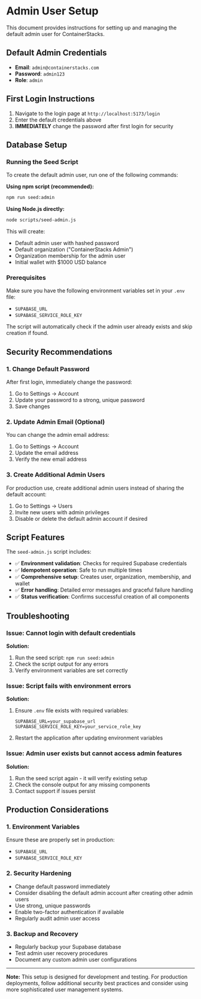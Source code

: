 # Admin User Setup

This document provides instructions for setting up and managing the default admin user for ContainerStacks.

## Default Admin Credentials

- **Email**: `admin@containerstacks.com`
- **Password**: `admin123`
- **Role**: `admin`

## First Login Instructions

1. Navigate to the login page at `http://localhost:5173/login`
2. Enter the default credentials above
3. **IMMEDIATELY** change the password after first login for security

## Database Setup

### Running the Seed Script

To create the default admin user, run one of the following commands:

**Using npm script (recommended):**
```bash
npm run seed:admin
```

**Using Node.js directly:**
```bash
node scripts/seed-admin.js
```

This will create:
- Default admin user with hashed password
- Default organization ("ContainerStacks Admin")
- Organization membership for the admin user
- Initial wallet with $1000 USD balance

### Prerequisites

Make sure you have the following environment variables set in your `.env` file:
- `SUPABASE_URL`
- `SUPABASE_SERVICE_ROLE_KEY`

The script will automatically check if the admin user already exists and skip creation if found.

## Security Recommendations

### 1. Change Default Password
After first login, immediately change the password:
1. Go to Settings → Account
2. Update your password to a strong, unique password
3. Save changes

### 2. Update Admin Email (Optional)
You can change the admin email address:
1. Go to Settings → Account
2. Update the email address
3. Verify the new email address

### 3. Create Additional Admin Users
For production use, create additional admin users instead of sharing the default account:
1. Go to Settings → Users
2. Invite new users with admin privileges
3. Disable or delete the default admin account if desired

## Script Features

The `seed-admin.js` script includes:

- ✅ **Environment validation**: Checks for required Supabase credentials
- ✅ **Idempotent operation**: Safe to run multiple times
- ✅ **Comprehensive setup**: Creates user, organization, membership, and wallet
- ✅ **Error handling**: Detailed error messages and graceful failure handling
- ✅ **Status verification**: Confirms successful creation of all components

## Troubleshooting

### Issue: Cannot login with default credentials
**Solution:**
1. Run the seed script: `npm run seed:admin`
2. Check the script output for any errors
3. Verify environment variables are set correctly

### Issue: Script fails with environment errors
**Solution:**
1. Ensure `.env` file exists with required variables:
   ```
   SUPABASE_URL=your_supabase_url
   SUPABASE_SERVICE_ROLE_KEY=your_service_role_key
   ```
2. Restart the application after updating environment variables

### Issue: Admin user exists but cannot access admin features
**Solution:**
1. Run the seed script again - it will verify existing setup
2. Check the console output for any missing components
3. Contact support if issues persist

## Production Considerations

### 1. Environment Variables
Ensure these are properly set in production:
- `SUPABASE_URL`
- `SUPABASE_SERVICE_ROLE_KEY`

### 2. Security Hardening
- Change default password immediately
- Consider disabling the default admin account after creating other admin users
- Use strong, unique passwords
- Enable two-factor authentication if available
- Regularly audit admin user access

### 3. Backup and Recovery
- Regularly backup your Supabase database
- Test admin user recovery procedures
- Document any custom admin user configurations

---

**Note:** This setup is designed for development and testing. For production deployments, follow additional security best practices and consider using more sophisticated user management systems.
